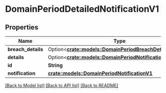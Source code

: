 # DomainPeriodDetailedNotificationV1

## Properties

Name | Type | Description | Notes
------------ | ------------- | ------------- | -------------
**breach_details** | Option<[**crate::models::DomainPeriodBreachDetailsV1**](domain.BreachDetailsV1.md)> |  | [optional]
**details** | Option<[**crate::models::DomainPeriodNotificationDetailsV1**](domain.NotificationDetailsV1.md)> |  | [optional]
**id** | **String** |  | 
**notification** | [**crate::models::DomainPeriodNotificationV1**](domain.NotificationV1.md) |  | 

[[Back to Model list]](../README.md#documentation-for-models) [[Back to API list]](../README.md#documentation-for-api-endpoints) [[Back to README]](../README.md)


